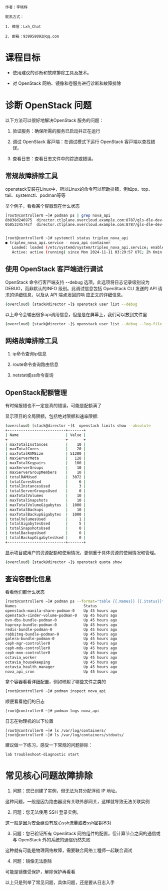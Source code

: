 ```text
作者：李晓辉

联系方式：

1. 微信：Lxh_Chat

2. 邮箱：939958092@qq.com 
```

# 课程目标

- 使⽤建议的诊断和故障排除⼯具及技术。

- 对 OpenStack ⽹络、镜像和卷服务进⾏诊断和故障排除

# 诊断 OpenStack 问题

以下⽅法可以很好地解决OpenStack 服务的问题：

1. 验证服务：确保所需的服务已启动并正在运⾏

2. 调试 OpenStack 客⼾端：在调试模式下运⾏ OpenStack 客⼾端以查找错误。

3. 查看⽇志：查看⽇志⽂件中的踪迹或错误。

## 常规故障排除⼯具

openstack安装在Linux中，所以Linux的命令可以帮助排错，例如ps、top、tail、systemctl、podman等等

举个例子，看看某个容器现在什么状态

```bash
[root@controller0 ~]# podman ps | grep nova_api
8b838d246975  director.ctlplane.overcloud.example.com:8787/gls-dle-dev-osp16-osp16_containers-openstack-nova-api:16.1-55                kolla_start           2 years ago   Up 44 hours ago           nova_api_cron
0505334574cf  director.ctlplane.overcloud.example.com:8787/gls-dle-dev-osp16-osp16_containers-openstack-nova-api:16.1-55                kolla_start           2 years ago   Up 2 hours ago            nova_api


[root@controller0 ~]# systemctl status tripleo_nova_api
● tripleo_nova_api.service - nova_api container
   Loaded: loaded (/etc/systemd/system/tripleo_nova_api.service; enabled; vendor preset: disabled)
   Active: active (running) since Mon 2024-11-11 03:29:57 UTC; 2h 6min ago
```

## 使⽤ OpenStack 客⼾端进⾏调试

OpenStack 命令⾏客⼾端⽀持 --debug 选项。此选项将⽇志记录级别设为 DEBUG，⽽⾮默认的INFO 级别。此调试信息包括 OpenStack CLI 发送的 API 请求的详细信息，以及从 API 端点发回的响
应正⽂的详细信息。

```bash
(overcloud) [stack@director ~]$ openstack user list --debug
```

以上命令会输出很多api调用信息，但是是在屏幕上，我们可以放到文件里

```bash
(overcloud) [stack@director ~]$ openstack user list --debug --log-file lxh-debug.log
```

## ⽹络故障排除⼯具

1. ip命令查询ip信息

2. route命令查询路由信息

3. netstat或ss命令查询

## OpenStack配额管理

有时候报错也不一定是真的错误，可能是配额满了

显示项目的全局限额，包括绝对限额和速率限额:

```bash
(overcloud) [stack@director ~]$  openstack limits show --absolute
+--------------------------+-------+
| Name                     | Value |
+--------------------------+-------+
| maxTotalInstances        |    10 |
| maxTotalCores            |    20 |
| maxTotalRAMSize          | 51200 |
| maxServerMeta            |   128 |
| maxTotalKeypairs         |   100 |
| maxServerGroups          |    10 |
| maxServerGroupMembers    |    10 |
| totalRAMUsed             |  3072 |
| totalCoresUsed           |     6 |
| totalInstancesUsed       |     3 |
| totalServerGroupsUsed    |     0 |
| maxTotalVolumes          |    10 |
| maxTotalSnapshots        |    10 |
| maxTotalVolumeGigabytes  |  1000 |
| maxTotalBackups          |    10 |
| maxTotalBackupGigabytes  |  1000 |
| totalVolumesUsed         |     1 |
| totalGigabytesUsed       |     5 |
| totalSnapshotsUsed       |     0 |
| totalBackupsUsed         |     0 |
| totalBackupGigabytesUsed |     0 |
+--------------------------+-------+
```

显示项目或用户的资源配额和使用情况，更侧重于具体资源的使用情况和管理。

```bash
(overcloud) [stack@director ~]$ openstack quota show
```

## 查询容器化信息

看看他们都什么状态

```bash
[root@controller0 ~]# podman ps --format="table {{.Names}} {{.Status}}"
Names                              Status
openstack-manila-share-podman-0    Up 45 hours ago
openstack-cinder-volume-podman-0   Up 45 hours ago
ovn-dbs-bundle-podman-0            Up 45 hours ago
haproxy-bundle-podman-0            Up 45 hours ago
redis-bundle-podman-0              Up 45 hours ago
rabbitmq-bundle-podman-0           Up 45 hours ago
galera-bundle-podman-0             Up 45 hours ago
ceph-mgr-controller0               Up 45 hours ago
ceph-mds-controller0               Up 45 hours ago
ceph-mon-controller0               Up 45 hours ago
octavia_worker                     Up 45 hours ago
octavia_housekeeping               Up 45 hours ago
octavia_health_manager             Up 45 hours ago
nova_api_cron                      Up 45 hours ago
```

拿个容器看看详细配置，例如映射了哪些文件之类的

```bash
[root@controller0 ~]# podman inspect nova_api
```

顺便看看他们的日志

```bash
[root@controller0 ~]# podman logs nova_api
```

日志在物理机的以下位置

```text
[root@controller0 ~]# ls /var/log/containers/
[root@controller0 ~]# ls /var/log/containers/stdouts/
```

建议做一下练习，感受一下常规的问题排除：

```text
lab troubleshoot-diagnostic start
```

# 常⻅核⼼问题故障排除

1. 问题：您已创建了实例，但⽆法为其分配浮动 IP 地址。

这种问题，一般是因为路由器没有关联外部网关，这样就导致无法关联实例

2. 问题：您⽆法使⽤ SSH 登录实例。

这一般是因为安全组没有放心ssh流量或者ssh密钥不对

3. 问题：您已验证所有 OpenStack ⽹络组件的配置，但计算节点之间的通信或与 OpenStack 外的系统的通信仍然失败

这种就有可能是物理网络故障，需要联合网络工程师一起联合调试

4. 问题：镜像无法删除

可能是镜像受保护，解除保护再看看



以上只是列举了常见问题，具体问题，还是要从日志入手
